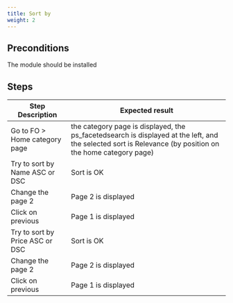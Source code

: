 ```yaml
---
title: Sort by
weight: 2
---
```


## Preconditions

The module should be installed
## Steps
| Step Description | Expected result |
| ----- | ----- |
| Go to FO > Home category page | the category page is displayed, the ps_facetedsearch is displayed at the left, and the selected sort is Relevance (by position on the home category page) |
| Try to sort by Name ASC or DSC | Sort is OK |
| Change the page 2 | Page 2 is displayed |
| Click on previous | Page 1 is displayed |
| Try to sort by Price ASC or DSC | Sort is OK |
| Change the page 2 | Page 2 is displayed |
| Click on previous | Page 1 is displayed |
